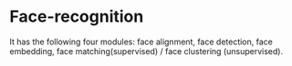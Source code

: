 # Face-recognition
It has the following four modules: face alignment, face detection, face embedding, face matching(supervised) / face clustering (unsupervised).
